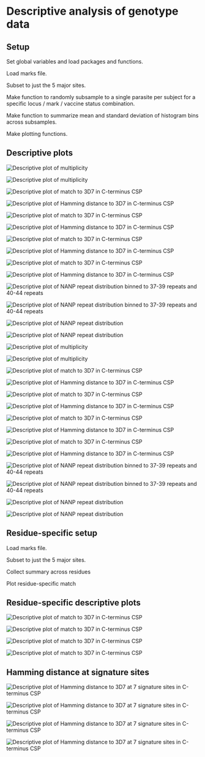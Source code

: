 # Descriptive analysis of genotype data

## Setup

Set global variables and load packages and functions.



Load marks file.



Subset to just the 5 major sites.



Make function to randomly subsample to a single parasite per subject for a specific locus / mark / vaccine status combination.



Make function to summarize mean and standard deviation of histogram bins across subsamples.



Make plotting functions.



## Descriptive plots

![Descriptive plot of multiplicity](figures/moi-newborn-c-1.png) 

![Descriptive plot of multiplicity](figures/moi-infant-c-1.png) 

![Descriptive plot of match to 3D7 in C-terminus CSP](figures/match-newborn-c-1.png) 

![Descriptive plot of Hamming distance to 3D7 in C-terminus CSP](figures/hamming-newborn-c-1.png) 

![Descriptive plot of match to 3D7 in C-terminus CSP](figures/match-infant-c-1.png) 

![Descriptive plot of Hamming distance to 3D7 in C-terminus CSP](figures/hamming-infant-c-1.png) 

![Descriptive plot of match to 3D7 in C-terminus CSP](figures/match-newborn-sites-c-1.png) 

![Descriptive plot of Hamming distance to 3D7 in C-terminus CSP](figures/hamming-newborn-sites-c-1.png) 

![Descriptive plot of match to 3D7 in C-terminus CSP](figures/match-infant-sites-c-1.png) 

![Descriptive plot of Hamming distance to 3D7 in C-terminus CSP](figures/hamming-infant-sites-c-1.png) 

![Descriptive plot of NANP repeat distribution binned to 37-39 repeats and 40-44 repeats](figures/bep-cat-newborn-c-1.png) 

![Descriptive plot of NANP repeat distribution binned to 37-39 repeats and 40-44 repeats](figures/bep-cat-infact-c-1.png) 

![Descriptive plot of NANP repeat distribution](figures/bep-hist-newborn-c-1.png) 

![Descriptive plot of NANP repeat distribution](figures/bep-hist-infant-c-1.png) 

![Descriptive plot of multiplicity](figures/moi-newborn-x-1.png) 

![Descriptive plot of multiplicity](figures/moi-infant-x-1.png) 

![Descriptive plot of match to 3D7 in C-terminus CSP](figures/match-newborn-x-1.png) 

![Descriptive plot of Hamming distance to 3D7 in C-terminus CSP](figures/hamming-newborn-x-1.png) 

![Descriptive plot of match to 3D7 in C-terminus CSP](figures/match-infant-x-1.png) 

![Descriptive plot of Hamming distance to 3D7 in C-terminus CSP](figures/hamming-infant-x-1.png) 

![Descriptive plot of match to 3D7 in C-terminus CSP](figures/match-newborn-sites-x-1.png) 

![Descriptive plot of Hamming distance to 3D7 in C-terminus CSP](figures/hamming-newborn-sites-x-1.png) 

![Descriptive plot of match to 3D7 in C-terminus CSP](figures/match-infant-sites-x-1.png) 

![Descriptive plot of Hamming distance to 3D7 in C-terminus CSP](figures/hamming-infant-sites-x-1.png) 

![Descriptive plot of NANP repeat distribution binned to 37-39 repeats and 40-44 repeats](figures/bep-cat-newborn-x-1.png) 

![Descriptive plot of NANP repeat distribution binned to 37-39 repeats and 40-44 repeats](figures/bep-cat-infact-x-1.png) 

![Descriptive plot of NANP repeat distribution](figures/bep-hist-newborn-x-1.png) 

![Descriptive plot of NANP repeat distribution](figures/bep-hist-infant-x-1.png) 

## Residue-specific setup

Load marks file.



Subset to just the 5 major sites.



Collect summary across residues



Plot residue-specific match



## Residue-specific descriptive plots

![Descriptive plot of match to 3D7 in C-terminus CSP](figures/residue-specific-match-newborn-c-1.png) 

![Descriptive plot of match to 3D7 in C-terminus CSP](figures/residue-specific-match-infant-c-1.png) 

![Descriptive plot of match to 3D7 in C-terminus CSP](figures/residue-specific-match-newborn-x-1.png) 

![Descriptive plot of match to 3D7 in C-terminus CSP](figures/residue-specific-match-infant-x-1.png) 

## Hamming distance at signature sites



![Descriptive plot of Hamming distance to 3D7 at 7 signature sites in C-terminus CSP](figures/hamming-sig-newborn-c-1.png) 

![Descriptive plot of Hamming distance to 3D7 at 7 signature sites in C-terminus CSP](figures/hamming-sig-infant-c-1.png) 

![Descriptive plot of Hamming distance to 3D7 at 7 signature sites in C-terminus CSP](figures/hamming-sig-newborn-x-1.png) 

![Descriptive plot of Hamming distance to 3D7 at 7 signature sites in C-terminus CSP](figures/hamming-sig-infant-x-1.png) 
